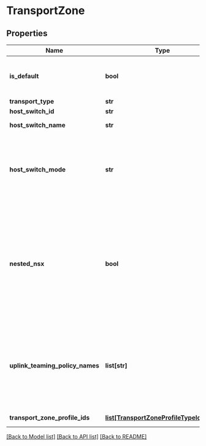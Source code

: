 # TransportZone

## Properties
Name | Type | Description | Notes
------------ | ------------- | ------------- | -------------
**is_default** | **bool** | Only one transport zone can be the default one for a given transport zone type. APIs that need transport zone can choose to use the default transport zone if a transport zone is not given. | [optional] [default to False]
**transport_type** | **str** | The transport type of this transport zone. | 
**host_switch_id** | **str** | The host switch id generated by the system. | [optional] 
**host_switch_name** | **str** | If this name is unset or empty then the default host switch name will be used. | [optional] [default to 'nsxDefaultHostSwitch']
**host_switch_mode** | **str** | STANDARD mode applies to all the hypervisors. ENS mode stands for Enhanced Networking Stack. This feature is only available for ESX hypervisor. It is not available on KVM, EDGE and Public Cloud Gateway etc. When a Transport Zone mode is set to ENS, only Transport Nodes of type ESX can participate in such a Transport Zone. | [optional] [default to 'STANDARD']
**nested_nsx** | **bool** | This flag should be set to true in nested NSX environment. When the \&quot;allow_changing_vdr_mac_in_use\&quot; property in the global config object RoutingGlobalConfig is false, this flag can not be changed if this transport zone is OVERLAY and the change will make any transport node in this transport zone to change the VDR MAC used in any host switch. When this flag is true and this transport zone is OVERLAY, all host switches in this transport zone will use the VDR MAC in the \&quot;vdr_mac_nested\&quot; property in the global config object RoutingGlobalConfig. | [optional] [default to False]
**uplink_teaming_policy_names** | **list[str]** | The names of switching uplink teaming policies that all transport nodes in this transport zone must support. An exception will be thrown if a transport node within the transport zone does not support a named teaming policy. The user will need to first ensure all trasnport nodes support the desired named teaming policy before assigning it to the transport zone. If the field is not specified, the host switch&#x27;s default teaming policy will be used. | [optional] 
**transport_zone_profile_ids** | [**list[TransportZoneProfileTypeIdEntry]**](TransportZoneProfileTypeIdEntry.md) | Identifiers of the transport zone profiles associated with this TransportZone. | [optional] 

[[Back to Model list]](../README.md#documentation-for-models) [[Back to API list]](../README.md#documentation-for-api-endpoints) [[Back to README]](../README.md)

